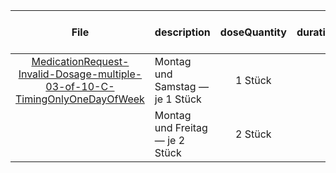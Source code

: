 | File | description | doseQuantity | duration | durationUnit | frequency | period | periodUnit | Day<br>of<br>Week | Time<br>Of<br>Day | when | bounds[x] |
| :---: | :--- | :---: | :---: | :---: | :---: | :---: | :---: | :---: | :---: | :---: | :---: |
| [MedicationRequest-Invalid-Dosage-multiple-03-of-10-C-TimingOnlyOneDayOfWeek](./MedicationRequest-Invalid-Dosage-multiple-03-of-10-C-TimingOnlyOneDayOfWeek.html) | Montag und Samstag — je 1 Stück | 1 Stück |  |  |  |  |  | mon, sat |  |  |  |
|  | Montag und Freitag — je 2 Stück | 2 Stück |  |  |  |  |  | mon, fri |  |  |  |

